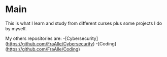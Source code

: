 # Main
This is what I learn and study from different curses plus some projects I do by myself.

My others repositories are: 
-[Cybersecurity] (https://github.com/FraAlle/Cybersecurity)
-[Coding] (https://github.com/FraAlle/Coding)